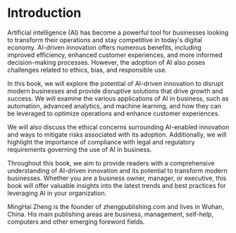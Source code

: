 # Introduction

Artificial intelligence (AI) has become a powerful tool for businesses looking to transform their operations and stay competitive in today's digital economy. AI-driven innovation offers numerous benefits, including improved efficiency, enhanced customer experiences, and more informed decision-making processes. However, the adoption of AI also poses challenges related to ethics, bias, and responsible use.

In this book, we will explore the potential of AI-driven innovation to disrupt modern businesses and provide disruptive solutions that drive growth and success. We will examine the various applications of AI in business, such as automation, advanced analytics, and machine learning, and how they can be leveraged to optimize operations and enhance customer experiences.

We will also discuss the ethical concerns surrounding AI-enabled innovation and ways to mitigate risks associated with its adoption. Additionally, we will highlight the importance of compliance with legal and regulatory requirements governing the use of AI in business.

Throughout this book, we aim to provide readers with a comprehensive understanding of AI-driven innovation and its potential to transform modern businesses. Whether you are a business owner, manager, or executive, this book will offer valuable insights into the latest trends and best practices for leveraging AI in your organization.

MingHai Zheng is the founder of zhengpublishing.com and lives in Wuhan, China. His main publishing areas are business, management, self-help, computers and other emerging foreword fields.
